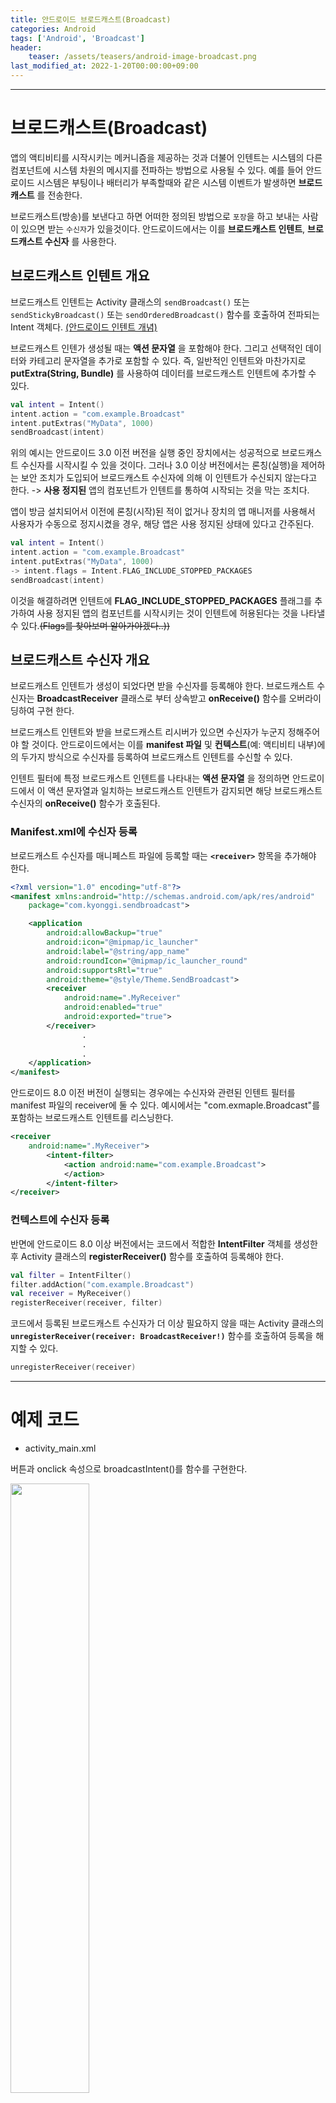 ```yaml
---
title: 안드로이드 브로드캐스트(Broadcast)
categories: Android
tags: ['Android', 'Broadcast']
header:
    teaser: /assets/teasers/android-image-broadcast.png
last_modified_at: 2022-1-20T00:00:00+09:00
---
```

- - -
# 브로드캐스트(Broadcast)
앱의 액티비티를 시작시키는 메커니즘을 제공하는 것과 더불어 인텐트는 시스템의 다른 컴포넌트에 시스템 차원의 메시지를 전파하는 방법으로 사용될 수 있다. 예를 들어 안드로이드 시스템은 부팅이나 배터리가 부족할때와 같은 시스템 이벤트가 발생하면 __브로드캐스트__ 를 전송한다. 

브로드캐스트(방송)를 보낸다고 하면 어떠한 정의된 방법으로 `포장`을 하고 보내는 사람이 있으면 받는 `수신자`가 있을것이다. 안드로이드에서는 이를 __브로드캐스트 인텐트__, __브로드캐스트 수신자__ 를 사용한다.

## 브로드캐스트 인텐트 개요
브로드캐스트 인텐트는 Activity 클래스의 `sendBroadcast()` 또는 `sendStickyBroadcast()` 또는 `sendOrderedBroadcast()` 함수를 호출하여 전파되는 Intent 객체다. [(안드로이드 인텐트 개념)](https://ppeper.github.io/android/intent/)

브로드캐스트 인텐가 생성될 때는 __액션 문자열__ 을 포함해야 한다. 그리고 선택적인 데이터와 카테고리 문자열을 추가로 포함할 수 있다. 즉, 일반적인 인텐트와 마찬가지로 __putExtra(String, Bundle)__ 를 사용하여 데이터를 브로드캐스트 인텐트에 추가할 수 있다. 

```kotlin
val intent = Intent()
intent.action = "com.example.Broadcast"
intent.putExtras("MyData", 1000)
sendBroadcast(intent)
```

위의 예시는 안드로이드 3.0 이전 버전을 실행 중인 장치에서는 성공적으로 브로드캐스트 수신자를 시작시킬 수 있을 것이다. 그러나 3.0 이상 버전에서는 론칭(실행)을 제어하는 보안 조치가 도입되어 브로드캐스트 수신자에 의해 이 인텐트가 수신되지 않는다고 한다. -> __사용 정지된__ 앱의 컴포넌트가 인텐트를 통하여 시작되는 것을 막는 조치다.

앱이 방금 설치되어서 이전에 론칭(시작)된 적이 없거나 장치의 앱 매니저를 사용해서 사용자가 수동으로 정지시켰을 경우, 해당 앱은 사용 정지된 상태에 있다고 간주된다. 

```kotlin
val intent = Intent()
intent.action = "com.example.Broadcast"
intent.putExtras("MyData", 1000)
-> intent.flags = Intent.FLAG_INCLUDE_STOPPED_PACKAGES
sendBroadcast(intent)
```

이것을 해결하려면 인텐트에 __FLAG_INCLUDE_STOPPED_PACKAGES__ 플래그를 추가하여 사용 정지된 앱의 컴포넌트를 시작시키는 것이 인텐트에 허용된다는 것을 나타낼 수 있다.~~(Flags를 찾아보며 알아가야겠다..))~~


## 브로드캐스트 수신자 개요
브로드캐스트 인텐트가 생성이 되었다면 받을 수신자를 등록해야 한다. 브로드캐스트 수신자는 __BroadcastReceiver__ 클래스로 부터 상속받고 __onReceive()__ 함수를 오버라이딩하여 구현 한다.

브로드캐스트 인텐트와 받을 브로드캐스트 리시버가 있으면 수신자가 누군지 정해주어야 할 것이다. 안드로이드에서는 이를 __manifest 파일__ 및 __컨텍스트__(예: 액티비티 내부)에의 두가지 방식으로 수신자를 등록하여 브로드캐스트 인텐트를 수신할 수 있다. 

인텐트 필터에 특정 브로드캐스트 인텐트를 나타내는 __액션 문자열__ 을 정의하면 안드로이드에서 이 액션 문자열과 일치하는 브로드캐스트 인텐트가 감지되면 해당 브로드캐스트 수신자의 __onReceive()__ 함수가 호출된다. 

### Manifest.xml에 수신자 등록
브로드캐스트 수신자를 매니페스트 파일에 등록할 때는 __`<receiver>`__ 항목을 추가해야 한다.

```xml
<?xml version="1.0" encoding="utf-8"?>
<manifest xmlns:android="http://schemas.android.com/apk/res/android"
    package="com.kyonggi.sendbroadcast">

    <application
        android:allowBackup="true"
        android:icon="@mipmap/ic_launcher"
        android:label="@string/app_name"
        android:roundIcon="@mipmap/ic_launcher_round"
        android:supportsRtl="true"
        android:theme="@style/Theme.SendBroadcast">
        <receiver
            android:name=".MyReceiver"
            android:enabled="true"
            android:exported="true">
        </receiver>
                .
                .
                .
    </application>
</manifest>
```

안드로이드 8.0 이전 버전이 실행되는 경우에는 수신자와 관련된 인텐트 필터를 manifest 파일의 receiver에 둘 수 있다. 예시에서는 "com.exmaple.Broadcast"를 포함하는 브로드캐스트 인텐트를 리스닝한다.
```xml
<receiver 
    android:name=".MyReceiver">
        <intent-filter>
            <action android:name="com.example.Broadcast">
            </action>
        </intent-filter>
</receiver>
```

### 컨텍스트에 수신자 등록

반면에 안드로이드 8.0 이상 버전에서는 코드에서 적합한 __IntentFilter__ 객체를 생성한 후 Activity 클래스의 __registerReceiver()__ 함수를 호출하여 등록해야 한다.

```kotlin
val filter = IntentFilter()
filter.addAction("com.example.Broadcast")
val receiver = MyReceiver()
registerReceiver(receiver, filter)
```

코드에서 등록된 브로드캐스트 수신자가 더 이상 필요하지 않을 때는 Activity 클래스의 __`unregisterReceiver(receiver: BroadcastReceiver!)`__ 함수를 호출하여 등록을 해지할 수 있다.

```kotlin
unregisterReceiver(receiver)
```
- - -

# 예제 코드

- activity_main.xml

 버튼과 onclick 속성으로 broadcastIntent()를 함수를 구현한다.

<img src="https://user-images.githubusercontent.com/63226023/150098676-4b56e257-eb45-4a40-be66-b8f2c751fc62.png" height="50%">

- MainActivity class

MainActivity에서 브로드캐스트 인텐트를 지정해주고 액션 문자열은 __com.kyonggi.sendbroadcast__ 로 지정한다.

그 다음은 "브로드캐스트 수신자"의 인텐트 필터에 위의 액션 문자과 일치하는 __`<action>`__ 요소를 정의할 것이다.


```kotlin
class MainActivity : AppCompatActivity() {
    .
    .
    // 브로드캐스트 인텐트를 전송
    fun broadcastIntent(view: View) {
        val intent = Intent()
        intent.action = "com.kyonggi.sendbroadcast"
        intent.flags = Intent.FLAG_INCLUDE_STOPPED_PACKAGES
        sendBroadcast(intent)
    }
}
```
- MyReceiver class

1. 브로드캐스트 리시버는 __BroadcastReceiver()__ 와 __onReceive()__ 를 구현해야 한다고 하였다.
2. 예시에서는 Toast메시지를 통하여 브로드캐스트 인텐트를 수신하였는지 확인할 것이다.

```kotlin
class MyReceiver : BroadcastReceiver() {

    override fun onReceive(context: Context, intent: Intent) {
        val message = "Broadcast intent detected " + intent.action
        Toast.makeText(context, message, Toast.LENGTH_SHORT).show()
    }
}
```

브로드캐스트 인텐트와 브로드캐스트 리시버가 완성되었기 때문에 이제 수신자를 등록해 주어야 한다.

수신자는 위에서 말한 인텐트 필터를 통하여 액션 문자열과 리시버를 포함해야한다. 

MyReceiver를 생성하였을 때 안드로이드 스튜디오에서 자동으로 __`<receiver>`__ 요소를 manifest 파일에 추가해 주었다. 지금 실행하는 안드로이드는 8.0 이상이기때문에 코드로 __IntentFilter__ 를 설정해 주어야한다.

```kotlin
class MainActivity : AppCompatActivity() {

    // 브로드캐스트 인텐트를 지정해야한다.
    var receiver: BroadcastReceiver? = null

    override fun onCreate(savedInstanceState: Bundle?) {
        .
        .
        configureReceiver()
    }

    private fun configureReceiver() {
        val filter = IntentFilter()
        filter.addAction("com.kyonggi.sendbroadcast")
        receiver = MyReceiver()
        registerReceiver(receiver, filter)
    }

    override fun onDestroy() {
        super.onDestroy()
        unregisterReceiver(receiver)
    }
    .
    .
}
```
onDestroy() 함수는 브로드캐스트 수신자가 더 이상 필요 없을 때 등록을 해지하기 위해 필요하다.

안드로이드 장치에서 Send Broadcast 버튼을 터치하면 처음 등록한 Toast 메시지가 나타나는걸 볼 수 있다.

<img src="https://user-images.githubusercontent.com/63226023/150101172-d94e1502-ab10-4e7a-9a7a-58f529acfa1c.png" height="50%">

- 추가: 장치의 외부 전원이 끊어졌을 때 전송되는 시스템 브로드캐스트 인텐트를 리스닝 하도록 브로드캐스트 수신자의 인텐트 필터를 변경해 보자. 이때 사용되는 액션은 __android.intent.action.ACTION_POWER_DISCONNECTED__ 이다.

```kotlin
    private fun configureReceiver() {
        val filter = IntentFilter()
        filter.addAction("android.intent.action.ACTION_POWER_DISCONNECTED")
        receiver = MyReceiver()
        registerReceiver(receiver, filter)
    }
```

이제 다시 앱을 실행하여 전원을 공급을 하지 않게되면 다음과 같은 Toast 메시지가 나올것이다. (에뮬레이터에서 실행 중이라면 확장 제어 대화상자 -> Battery선택 -> Charger connection을 AC charger 선택 했다가 None으로 변경)

``` > Broadcast intent detected android.intent.action.ACTION_POWER_DISCONNECTED```


[시스템 브로드캐스트 인텐트 수신 예시](https://github.com/ppeper/Android_Arctic-Fox/tree/main/SendBroadcast)
- - -

# References
- [안드로이드 브로드캐스트 개요](https://developer.android.com/guide/components/broadcasts?hl=ko)

